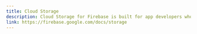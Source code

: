 ```yaml
---
title: Cloud Storage
description: Cloud Storage for Firebase is built for app developers who need to store and serve user-generated content, such as photos or videos.
link: https://firebase.google.com/docs/storage
---
```

